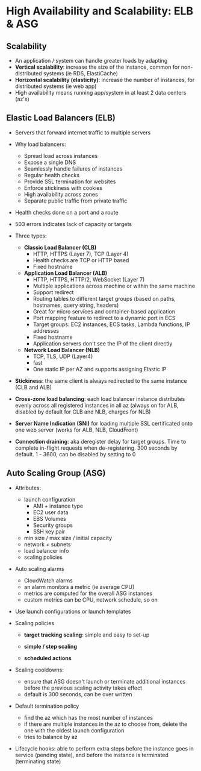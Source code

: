 # High Availability and Scalability: ELB & ASG

## Scalability

- An application / system can handle greater loads by adapting
- **Vertical scalability**: increase the size of the instance, common for non-distributed systems (ie RDS, ElastiCache)
- **Horizontal scalability (elasticity)**: increase the number of instances, for distributed systems (ie web app)
- High availability means running app/system in at least 2 data centers (az's)

## Elastic Load Balancers (ELB)

- Servers that forward internet traffic to multiple servers
- Why load balancers:
  - Spread load across instances
  - Expose a single DNS
  - Seamlessly handle failures of instances
  - Regular health checks
  - Provide SSL termination for websites
  - Enforce stickiness with cookies
  - High availability across zones
  - Separate public traffic from private traffic

- Health checks done on a port and a route
- 503 errors indicates lack of capacity or targets

- Three types:
  - **Classic Load Balancer (CLB)**
    - HTTP, HTTPS (Layer 7), TCP (Layer 4)
    - Health checks are TCP or HTTP based
    - Fixed hostname
  - **Application Load Balancer (ALB)** 
    - HTTP, HTTPS, HTTP/2, WebSocket (Layer 7)
    - Multiple applications across machine or within the same machine
    - Support redirect
    - Routing tables to different target groups (based on paths, hostnames, query string, headers)
    - Great for micro services and container-based application
    - Port mapping feature to redirect to a dynamic port in ECS
    - Target groups: EC2 instances, ECS tasks, Lambda functions, IP addresses
    - Fixed hostname
    - Application servers don't see the IP of the client directly
  - **Network Load Balancer (NLB)**
    - TCP, TLS, UDP (Layer4)
    - fast
    - One static IP per AZ and supports assigning Elastic IP

- **Stickiness**: the same client is always redirected to the same instance (CLB and ALB)
- **Cross-zone load balancing**: each load balancer instance distributes evenly across all registered instances in all az (always on for ALB, disabled by default for CLB and NLB, charges for NLB)
- **Server Name Indication (SNI)** for loading multiple SSL certificated onto one web server (works for ALB, NLB, CloudFront)

- **Connection draining**: aka deregister delay for target groups. Time to complete in-flight requests when de-registering. 300 seconds by default. 1 - 3600, can be disabled by setting to 0

## Auto Scaling Group (ASG)

- Attributes:

  - launch configuration
    - AMI + instance type
    - EC2 user data
    - EBS Volumes
    - Security groups
    - SSH key pair
  - min size / max size / initial capacity
  - network + subnets
  - load balancer info
  - scaling policies

- Auto scaling alarms

  - CloudWatch alarms
  - an alarm monitors a metric (ie average CPU)
  - metrics are computed for the overall ASG instances
  - custom metrics can be CPU, network schedule, so on

- Use launch configurations or launch templates

- Scaling policies

  - **target tracking scaling**: simple and easy to set-up
  - **simple / step scaling**

  - **scheduled actions**

- Scaling cooldowns:

  - ensure that ASG doesn't launch or terminate additional instances before the previous scaling activity takes effect
  - default is 300 seconds, can be over written

- Default termination policy
  - find the az which has the most number of instances
  - if there are multiple instances in the az to choose from, delete the one with the oldest launch configuration
  - tries to balance by az
- Lifecycle hooks: able to perform extra steps before the instance goes in service (pending state), and before the instance is terminated (terminating state)